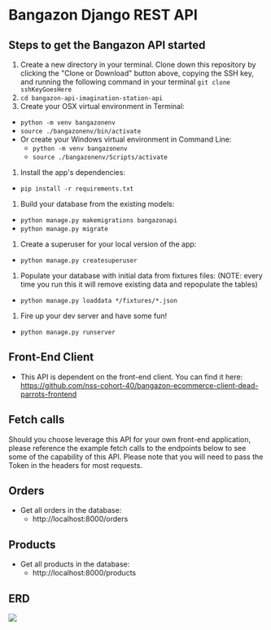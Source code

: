 # Bangazon Django REST API

## Steps to get the Bangazon API started

1. Create a new directory in your terminal. Clone down this repository by clicking the "Clone or Download" button above, copying the SSH key, and running the following command in your terminal `git clone sshKeyGoesHere`
1. `cd bangazon-api-imagination-station-api`
1. Create your OSX virtual environment in Terminal:
- `python -m venv bangazonenv`
- `source ./bangazonenv/bin/activate`
- Or create your Windows virtual environment in Command Line:
    - `python -m venv bangazonenv`
    - `source ./bangazonenv/Scripts/activate`
1. Install the app's dependencies:
- `pip install -r requirements.txt`
1. Build your database from the existing models:
- `python manage.py makemigrations bangazonapi`
- `python manage.py migrate`
1. Create a superuser for your local version of the app:
- `python manage.py createsuperuser`
1. Populate your database with initial data from fixtures files: (NOTE: every time you run this it will remove existing data and repopulate the tables)
- `python manage.py loaddata */fixtures/*.json`
1. Fire up your dev server and have some fun!
- `python manage.py runserver`

## Front-End Client
- This API is dependent on the front-end client. You can find it here: https://github.com/nss-cohort-40/bangazon-ecommerce-client-dead-parrots-frontend

## Fetch calls

Should you choose leverage this API for your own front-end application, please reference the example fetch calls to the endpoints below to see some of the capability of this API. Please note that you will need to pass the Token in the headers for most requests.

## Orders

- Get all orders in the database:
    - http://localhost:8000/orders

## Products

- Get all products in the database:
    - http://localhost:8000/products

## ERD

![](https://i.imgur.com/EntdGBz.png)